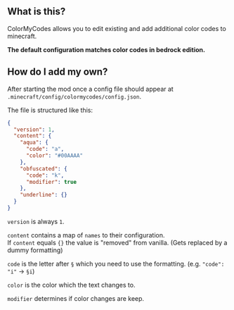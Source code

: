 ## What is this?

ColorMyCodes allows you to edit existing and add additional color codes to minecraft.

**The default configuration matches color codes in bedrock edition.**

## How do I add my own?

After starting the mod once a config file should appear at `.minecraft/config/colormycodes/config.json`.

The file is structured like this:

```json
{
  "version": 1,
  "content": {
    "aqua": {
      "code": "a",
      "color": "#00AAAA"
    },
    "obfuscated": {
      "code": "k",
      "modifier": true
    },
    "underline": {}
  }
}
```

`version` is always `1`.

`content` contains a map of `names` to their configuration.\
If `content` equals `{}` the value is "removed" from vanilla. (Gets replaced by a dummy formatting)

`code` is the letter after `§` which you need to use the formatting. (e.g. `"code": "i"` -> `§i`)

`color` is the color which the text changes to.

`modifier` determines if color changes are keep.

